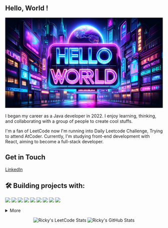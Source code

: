 ## Hello, World ! 

![I m Banner](./banner/imBanner.jpg)


I began my career as a Java developer in 2022. I enjoy learning, thinking, 
and collaborating with a group of people to create cool stuffs. 

I'm a fan of LeetCode now I'm running into Daily Leetcode Challenge, Trying to attend AtCoder.
Currently, I'm studying front-end development with React, aiming to become a full-stack developer.

## Get in Touch
[LinkedIn](https://linkedin.com/in/rickyhsieh0302/)

## 🛠️ **Building projects with:**
![](https://img.shields.io/badge/Language-JavaScript-informational?style=flat&logo=JavaScript&logoColor=white&color=ebc334)
![](https://img.shields.io/badge/Language-Java-informational?style=flat&logo=Java&logoColor=white&color=4AB197)
![](https://img.shields.io/badge/Framework-SpringBoot-informational?style=flat&logo=Spring&logoColor=white&color=4AB197)
![](https://img.shields.io/badge/Code-Html-informational?style=flat&logo=Html&logoColor=white&color=4AB197)
![](https://img.shields.io/badge/Code-CSS-informational?style=flat&logo=Css&logoColor=white&color=4AB197)
![](https://img.shields.io/badge/Cloud-AWS-informational?style=flat&logo=AWS&logoColor=white&color=4AB197)
![](https://img.shields.io/badge/Tools-Docker-informational?style=flat&logo=Docker&logoColor=white&color=4AB197)
![](https://img.shields.io/badge/Tools-Intellij-informational?style=flat&logo=Intellij&logoColor=white&color=4AB197)
![](https://img.shields.io/badge/Tools-GithubAction-informational?style=Github&logo=Intellij&logoColor=white&color=4AB197)
<details>
<summary>More</summary>
<br>

![](https://img.shields.io/badge/Framework-SwiftUI-informational?style=flat&logo=Swift&logoColor=white&color=4AB197)
![](https://img.shields.io/badge/Language-Go-informational?style=flat&logo=Go&logoColor=white&color=4AB197)
![](https://img.shields.io/badge/Language-Kotlin-informational?style=flat&logo=Kotlin&logoColor=white&color=4AB197)

</details>

<p align="center">
  <img src="https://leetcard.jacoblin.cool/ricky_hsieh?theme=dark&font=Roboto%20Mono&ext=heatmap" alt="Ricky's LeetCode Stats" width="350" height="200"/>
  <img src="https://github-readme-stats.vercel.app/api?username=RickyHsieh" alt="Ricky's GitHub Stats" width="350" height="200"/>
</p>

